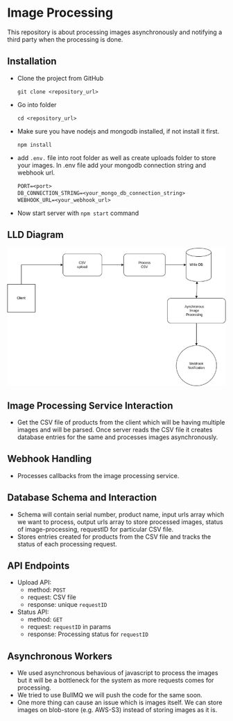 # Image Processing

This repository is about processing images asynchronously and notifying a third party when the processing is done.

## Installation

- Clone the project from GitHub
  
  ```
  git clone <repository_url>  
  ```
- Go into folder
  
  ```
  cd <repository_url> 
  ```
- Make sure you have nodejs and mongodb installed, if not install it first.
  
  ```
  npm install
  ```
- add `.env.` file into root folder as well as create uploads folder to store your images. In .env file add your mongodb connection string and webhook url.
  
  ```
  PORT=<port>
  DB_CONNECTION_STRING=<your_mongo_db_connection_string>
  WEBHOOK_URL=<your_webhook_url>
  ```
- Now start server with `npm start` command

## LLD Diagram

![Alt text](lld.drawio.png)


## Image Processing Service Interaction

- Get the CSV file of products from the client which will be having multiple images and will be parsed. Once server reads the CSV file it creates database entries for the same and processes images asynchronously. 

## Webhook Handling 

- Processes callbacks from the image processing service.

## Database Schema and Interaction

- Schema will contain serial number, product name, input urls array which we want to process, output urls array to store processed images, status of image-processing, requestID for particular CSV file.
- Stores entries created for products from the CSV file and tracks the status of each processing request.

## API Endpoints

- Upload API: 
    - method: `POST` 
    - request: CSV file
    - response: unique `requestID`
- Status API: 
    - method: `GET` 
    - request: `requestID` in params
    - response: Processing status for `requestID`

## Asynchronous Workers

- We used asynchronous behavious of javascript to process the images but it will be a bottleneck for the system as more requests comes for processing.
- We tried to use BullMQ we will push the code for the same soon. 
- One more thing can cause an issue which is images itself. We can store images on blob-store (e.g. AWS-S3) instead of storing images as it is.
